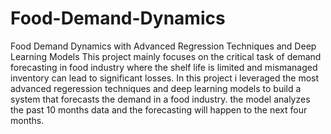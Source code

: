 # Food-Demand-Dynamics
Food Demand Dynamics with Advanced Regression Techniques and Deep Learning Models
This project mainly focuses on the critical task of demand forecasting in food industry where the shelf life is limited and mismanaged inventory can lead to significant losses. In this project i leveraged the most advanced regeression techniques and deep learning models to build a system that forecasts the demand in a food industry. the model analyzes the past 10 months data and the forecasting will happen to the next four months. 
